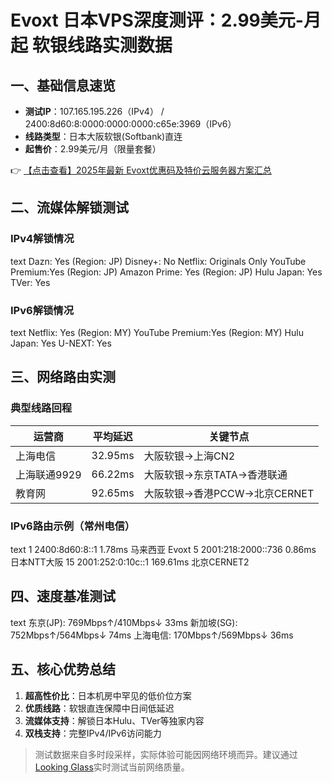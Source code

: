 # Evoxt 日本VPS深度测评：2.99美元-月起 软银线路实测数据

## 一、基础信息速览
- **测试IP**：107.165.195.226（IPv4） / 2400:8d60:8:0000:0000:0000:c65e:3969（IPv6）
- **线路类型**：日本大阪软银(Softbank)直连
- **起售价**：2.99美元/月（限量套餐）

👉 [【点击查看】2025年最新 Evoxt优惠码及特价云服务器方案汇总](https://bit.ly/evoxt)

## 二、流媒体解锁测试
### IPv4解锁情况
text
Dazn:           Yes (Region: JP)
Disney+:        No
Netflix:        Originals Only
YouTube Premium:Yes (Region: JP)
Amazon Prime:   Yes (Region: JP)
Hulu Japan:     Yes
TVer:           Yes

### IPv6解锁情况
text
Netflix:        Yes (Region: MY)
YouTube Premium:Yes (Region: MY)
Hulu Japan:     Yes
U-NEXT:        Yes

## 三、网络路由实测
### 典型线路回程
| 运营商       | 平均延迟 | 关键节点                     |
|--------------|----------|------------------------------|
| 上海电信     | 32.95ms  | 大阪软银→上海CN2             |
| 上海联通9929 | 66.22ms  | 大阪软银→东京TATA→香港联通   |
| 教育网       | 92.65ms  | 大阪软银→香港PCCW→北京CERNET |

### IPv6路由示例（常州电信）
text
1  2400:8d60:8::1      1.78ms 马来西亚 Evoxt
5  2001:218:2000::736  0.86ms 日本NTT大阪
15 2001:252:0:10c::1  169.61ms 北京CERNET2

## 四、速度基准测试
text
东京(JP):   769Mbps↑/410Mbps↓  33ms
新加坡(SG): 752Mbps↑/564Mbps↓  74ms
上海电信:   170Mbps↑/569Mbps↓  36ms

## 五、核心优势总结
1. **超高性价比**：日本机房中罕见的低价位方案
2. **优质线路**：软银直连保障中日间低延迟
3. **流媒体支持**：解锁日本Hulu、TVer等独家内容
4. **双栈支持**：完整IPv4/IPv6访问能力

> 测试数据来自多时段采样，实际体验可能因网络环境而异。建议通过[Looking Glass](https://bit.ly/evoxt)实时测试当前网络质量。